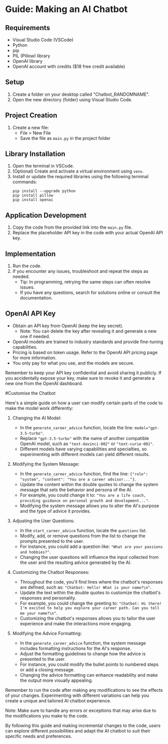 # Guide: Making an AI Chatbot

## Requirements
- Visual Studio Code (VSCode)
- Python
- pip
- PIL (Pillow) library
- OpenAI library
- OpenAI account with credits ($18 free credit available)

## Setup
1. Create a folder on your desktop called "Chatbot_RANDOMNAME".
2. Open the new directory (folder) using Visual Studio Code.

## Project Creation
1. Create a new file:
   - File > New File
   - Save the file as `main.py` in the project folder

## Library Installation
1. Open the terminal in VSCode.
2. (Optional) Create and activate a virtual environment using `venv`.
3. Install or update the required libraries using the following terminal commands:
   ```
   pip install --upgrade python
   pip install pillow
   pip install openai
   ```

## Application Development
1. Copy the code from the provided link into the `main.py` file.
2. Replace the placeholder API key in the code with your actual OpenAI API key.

## Implementation
1. Run the code.
2. If you encounter any issues, troubleshoot and repeat the steps as needed.
   - Tip: In programming, retrying the same steps can often resolve issues.
   - If you have any questions, search for solutions online or consult the documentation.

## OpenAI API Key
- Obtain an API key from OpenAI (keep the key secret).
  - Note: You can delete the key after revealing it and generate a new one if needed.
- OpenAI models are trained to industry standards and provide fine-tuning capabilities.
- Pricing is based on token usage. Refer to the OpenAI API pricing page for more information.
- You only pay for what you use, and the models are secure.

Remember to keep your API key confidential and avoid sharing it publicly. If you accidentally expose your key, make sure to revoke it and generate a new one from the OpenAI dashboard.

#Customise the Chatbot

Here's a simple guide on how a user can modify certain parts of the code to make the model work differently:

1. Changing the AI Model:
   - In the `generate_career_advice` function, locate the line: `model="gpt-3.5-turbo"`.
   - Replace `"gpt-3.5-turbo"` with the name of another compatible OpenAI model, such as `"text-davinci-002"` or `"text-curie-001"`.
   - Different models have varying capabilities and specialties, so experimenting with different models can yield different results.

2. Modifying the System Message:
   - In the `generate_career_advice` function, find the line: `{"role": "system", "content": "You are a career advisor..."}`.
   - Update the content within the double quotes to change the system message that sets the behavior and persona of the AI.
   - For example, you could change it to: `"You are a life coach, providing guidance on personal growth and development..."`.
   - Modifying the system message allows you to alter the AI's purpose and the type of advice it provides.

3. Adjusting the User Questions:
   - In the `start_career_advice` function, locate the `questions` list.
   - Modify, add, or remove questions from the list to change the prompts presented to the user.
   - For instance, you could add a question like: `"What are your passions and hobbies?"`.
   - Changing the user questions will influence the input collected from the user and the resulting advice generated by the AI.

4. Customizing the Chatbot Responses:
   - Throughout the code, you'll find lines where the chatbot's responses are defined, such as: `"Chatbot: Hello! What is your name?\n"`.
   - Update the text within the double quotes to customize the chatbot's responses and personality.
   - For example, you could change the greeting to: `"Chatbot: Hi there! I'm excited to help you explore your career path. Can you tell me your name?\n"`.
   - Customizing the chatbot's responses allows you to tailor the user experience and make the interactions more engaging.

5. Modifying the Advice Formatting:
   - In the `generate_career_advice` function, the system message includes formatting instructions for the AI's response.
   - Adjust the formatting guidelines to change how the advice is presented to the user.
   - For instance, you could modify the bullet points to numbered steps or add a closing message.
   - Changing the advice formatting can enhance readability and make the output more visually appealing.

Remember to run the code after making any modifications to see the effects of your changes. Experimenting with different variations can help you create a unique and tailored AI chatbot experience.

Note: Make sure to handle any errors or exceptions that may arise due to the modifications you make to the code.

By following this guide and making incremental changes to the code, users can explore different possibilities and adapt the AI chatbot to suit their specific needs and preferences.


